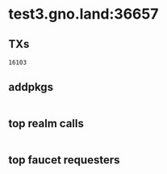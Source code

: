 # test3.gno.land:36657

## TXs
```
16103
```

## addpkgs
```
```

## top realm calls
```
```

## top faucet requesters
```
```

